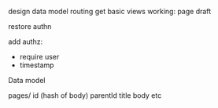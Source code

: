 design data model
routing
get basic views working:
	page
	draft

restore authn

add authz:
 - require user
 - timestamp

Data model

pages/
  id (hash of body)
	  parentId
		title
		body
		etc
